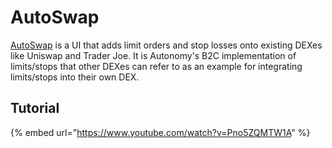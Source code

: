 # AutoSwap

[AutoSwap](https://autoswap.trade/) is a UI that adds limit orders and stop losses onto existing DEXes like Uniswap and Trader Joe. It is Autonomy's B2C implementation of limits/stops that other DEXes can refer to as an example for integrating limits/stops into their own DEX.

## Tutorial

{% embed url="https://www.youtube.com/watch?v=Pno5ZQMTW1A" %}
